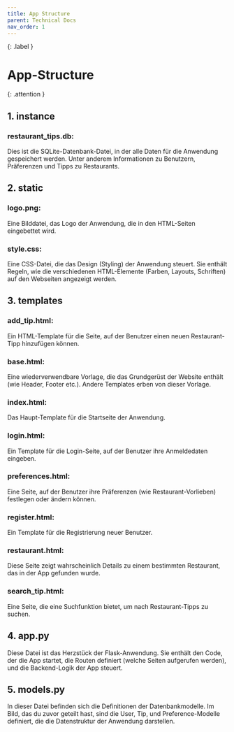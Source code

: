 ```yaml
---
title: App Structure
parent: Technical Docs
nav_order: 1
---
```


{: .label }

# App-Structure

{: .attention }


## 1.	instance
### restaurant_tips.db: 
Dies ist die SQLite-Datenbank-Datei, in der alle Daten für die Anwendung gespeichert werden. Unter anderem Informationen zu Benutzern, Präferenzen und Tipps zu Restaurants. 

## 2.	static
### logo.png: 
Eine Bilddatei, das Logo der Anwendung, die in den HTML-Seiten eingebettet wird.

### style.css: 
Eine CSS-Datei, die das Design (Styling) der Anwendung steuert. Sie enthält Regeln, wie die verschiedenen HTML-Elemente (Farben, Layouts, Schriften) auf den Webseiten angezeigt werden.

## 3.	templates
### add_tip.html: 
Ein HTML-Template für die Seite, auf der Benutzer einen neuen Restaurant-Tipp hinzufügen können.

### base.html: 
Eine wiederverwendbare Vorlage, die das Grundgerüst der Website enthält (wie Header, Footer etc.). Andere Templates erben von dieser Vorlage.

### index.html: 
Das Haupt-Template für die Startseite der Anwendung.

### login.html: 
Ein Template für die Login-Seite, auf der Benutzer ihre Anmeldedaten eingeben.

### preferences.html: 
Eine Seite, auf der Benutzer ihre Präferenzen (wie Restaurant-Vorlieben) festlegen oder ändern können.

### register.html:
Ein Template für die Registrierung neuer Benutzer.

### restaurant.html:
Diese Seite zeigt wahrscheinlich Details zu einem bestimmten Restaurant, das in der App gefunden wurde.

### search_tip.html: 
Eine Seite, die eine Suchfunktion bietet, um nach Restaurant-Tipps zu suchen.

## 4.	app.py
Diese Datei ist das Herzstück der Flask-Anwendung. Sie enthält den Code, der die App startet, die Routen definiert (welche Seiten aufgerufen werden), und die Backend-Logik der App steuert.

## 5.	models.py
In dieser Datei befinden sich die Definitionen der Datenbankmodelle. Im Bild, das du zuvor geteilt hast, sind die User, Tip, und Preference-Modelle definiert, die die Datenstruktur der Anwendung darstellen.


